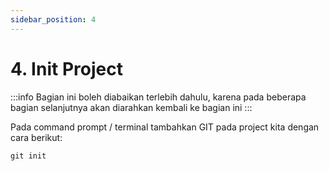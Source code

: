 ```yaml
---
sidebar_position: 4
---
```


# 4. Init Project

:::info
Bagian ini boleh diabaikan terlebih dahulu, karena pada beberapa bagian selanjutnya akan diarahkan kembali ke bagian ini
:::

Pada command prompt / terminal tambahkan GIT pada project kita dengan cara berikut:

```shell
git init
```
